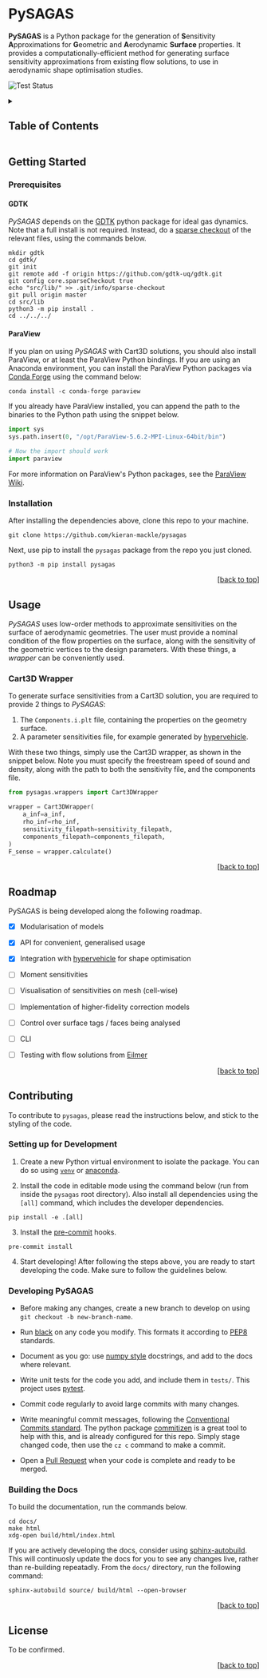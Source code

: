 <a name="readme-top"></a>

# PySAGAS

<!-- start intro -->
**PySAGAS** is a Python package for the generation of **S**ensitivity **A**pproximations
for **G**eometric and **A**erodynamic **Surface** properties.
It provides a computationally-efficient method for generating 
surface sensitivity approximations from existing flow solutions,
to use in aerodynamic shape optimisation studies.
<!-- end intro -->

<a><img src="https://github.com/0x6080604052/analytics/actions/workflows/tests.yml/badge.svg" alt="Test Status"></a>



<!-- TABLE OF CONTENTS -->
<details>
  <summary><h2>Table of Contents</h2></summary>
  <ol>
    <li>
      <a href="#getting-started">Getting Started</a>
      <ul>
        <li><a href="#prerequisites">Prerequisites</a></li>
        <li><a href="#installation">Installation</a></li>
      </ul>
    </li>
    <li><a href="#usage">Usage</a></li>
    <li><a href="#roadmap">Roadmap</a></li>
    <li><a href="#contributing">Contributing</a></li>
    <li><a href="#license">License</a></li>
  </ol>
</details>



## Getting Started
<!-- start getting started -->

### Prerequisites

#### GDTK
*PySAGAS* depends on the [GDTK](https://github.com/gdtk-uq/gdtk) python 
package for ideal gas dynamics. Note that a full install is 
not required. Instead, do a 
[sparse checkout](https://stackoverflow.com/questions/600079/how-do-i-clone-a-subdirectory-only-of-a-git-repository)
of the relevant files, using the commands below.

```
mkdir gdtk
cd gdtk/
git init
git remote add -f origin https://github.com/gdtk-uq/gdtk.git
git config core.sparseCheckout true
echo "src/lib/" >> .git/info/sparse-checkout
git pull origin master
cd src/lib
python3 -m pip install .
cd ../../../
```

#### ParaView
If you plan on using *PySAGAS* with Cart3D solutions, you should
also install ParaView, or at least the ParaView Python bindings.
If you are using an Anaconda environment, you can install the 
ParaView Python packages via
[Conda Forge](https://anaconda.org/conda-forge/paraview) using 
the command below:

```
conda install -c conda-forge paraview
```

If you already have ParaView installed, you can append the path
to the binaries to the Python path using the snippet below.

```python
import sys
sys.path.insert(0, "/opt/ParaView-5.6.2-MPI-Linux-64bit/bin")

# Now the import should work
import paraview
```

For more information on ParaView's Python packages, see the 
[ParaView Wiki](https://www.paraview.org/Wiki/PvPython_and_PvBatch).


### Installation
After installing the dependencies above, clone this repo to your 
machine.

```
git clone https://github.com/kieran-mackle/pysagas
```

Next, use pip to install the `pysagas` package from the repo you 
just cloned.

```
python3 -m pip install pysagas
```

<!-- end getting started -->

<p align="right">[<a href="#readme-top">back to top</a>]</p>




## Usage

<!-- start usage -->

*PySAGAS* uses low-order methods to approximate sensitivities
on the surface of aerodynamic geometries. The user must provide
a nominal condition of the flow properties on the surface, along
with the sensitivity of the geometric vertices to the design 
parameters. With these things, a *wrapper* can be conveniently 
used.

### Cart3D Wrapper
To generate surface sensitivities from a Cart3D solution, 
you are required to provide 2 things to *PySAGAS*:
1. The `Components.i.plt` file, containing the properties
on the geometry surface.
2. A parameter sensitivities file, for example generated
by [hypervehicle](https://github.com/kieran-mackle/hypervehicle).

With these two things, simply use the Cart3D wrapper, as 
shown in the snippet below. Note you must specify the 
freestream speed of sound and density, along with the path
to both the sensitivity file, and the components file.

```python
from pysagas.wrappers import Cart3DWrapper

wrapper = Cart3DWrapper(
    a_inf=a_inf,
    rho_inf=rho_inf,
    sensitivity_filepath=sensitivity_filepath,
    components_filepath=components_filepath,
)
F_sense = wrapper.calculate()
```


<!-- end usage -->

<p align="right">[<a href="#readme-top">back to top</a>]</p>




## Roadmap

PySAGAS is being developed along the following roadmap.

* [x] Modularisation of models
* [x] API for convenient, generalised usage
* [x] Integration with [hypervehicle](https://github.com/kieran-mackle/hypervehicle) for shape optimisation
* [ ] Moment sensitivities
* [ ] Visualisation of sensitivities on mesh (cell-wise)
* [ ] Implementation of higher-fidelity correction models
* [ ] Control over surface tags / faces being analysed
* [ ] CLI
* [ ] Testing with flow solutions from [Eilmer](https://github.com/gdtk-uq/gdtk)


<p align="right">[<a href="#readme-top">back to top</a>]</p>




## Contributing 

<!-- start contribution guidelines -->

To contribute to `pysagas`, please read the instructions below,
and stick to the styling of the code.

### Setting up for Development

1. Create a new Python virtual environment to isolate the package. You 
can do so using [`venv`](https://docs.python.org/3/library/venv.html) or
[anaconda](https://www.anaconda.com/).

2. Install the code in editable mode using the command below (run from
inside the `pysagas` root directory). Also install all dependencies 
using the `[all]` command, which includes the developer dependencies.

```
pip install -e .[all]
```

3. Install the [pre-commit](https://pre-commit.com/) hooks.

```
pre-commit install
```

4. Start developing! After following the steps above, you are ready
to start developing the code. Make sure to follow the guidelines 
below.


### Developing PySAGAS

- Before making any changes, create a new branch to develop on using 
`git checkout -b new-branch-name`.

- Run [black](https://black.readthedocs.io/en/stable/index.html) on any
code you modify. This formats it according to 
[PEP8](https://peps.python.org/pep-0008/) standards.

- Document as you go: use 
[numpy style](https://numpydoc.readthedocs.io/en/latest/format.html) 
docstrings, and add to the docs where relevant.

- Write unit tests for the code you add, and include them in `tests/`. 
This project uses [pytest](https://docs.pytest.org/en/7.2.x/).

- Commit code regularly to avoid large commits with many changes. 

- Write meaningful commit messages, following the 
[Conventional Commits standard](https://www.conventionalcommits.org/en/v1.0.0/).
The python package [commitizen](https://commitizen-tools.github.io/commitizen/)
is a great tool to help with this, and is already configured for this
repo. Simply stage changed code, then use the `cz c` command to make a 
commit.

- Open a [Pull Request](https://github.com/kieran-mackle/pysagas/pulls) 
when your code is complete and ready to be merged.


### Building the Docs
To build the documentation, run the commands below. 

```
cd docs/
make html
xdg-open build/html/index.html
```

If you are actively developing the docs, consider using
[sphinx-autobuild](https://pypi.org/project/sphinx-autobuild/).
This will continuosly update the docs for you to see any changes
live, rather than re-building repeatadly. From the `docs/` 
directory, run the following command:

```
sphinx-autobuild source/ build/html --open-browser
```

<!-- end contribution guidelines -->

<p align="right">[<a href="#readme-top">back to top</a>]</p>



## License
To be confirmed.


<p align="right">[<a href="#readme-top">back to top</a>]</p>
